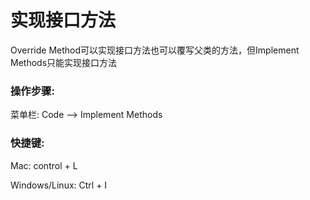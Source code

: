 # 实现接口方法

Override Method可以实现接口方法也可以覆写父类的方法，但Implement Methods只能实现接口方法

### 操作步骤:

菜单栏: Code —&gt; Implement Methods

### 快捷键:

Mac: control + L

Windows\/Linux: Ctrl + I

